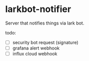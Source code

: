 # larkbot-notifier
Server that notifies things via lark bot.


todo:
- [ ] security bot request (signature)
- [ ] grafana alert webhook
- [ ] influx cloud webhook
